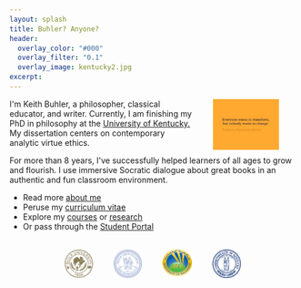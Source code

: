 ```yaml
---
layout: splash
title: Buhler? Anyone?
header: 
  overlay_color: "#000"
  overlay_filter: "0.1"
  overlay_image: kentucky2.jpg
excerpt: 
--- 
```


<img src="/images/greene.jpeg" alt="Transform by changing" hspace="30px" align="right" width="23%"> 

I'm Keith Buhler, a philosopher, classical educator, and writer. Currently, I am finishing my PhD in philosophy at the [University of Kentucky.](https://philosophy.as.uky.edu/users/kebu226) My dissertation centers on contemporary analytic virtue ethics. 

For more than 8 years, I've successfully helped learners of all ages to grow and flourish. I use immersive Socratic dialogue about great books in an authentic and fun classroom environment.

* Read more [about me](/about)
* Peruse my [curriculum vitae](/cv)
* Explore my [courses](/teaching) or [research](/research)
* Or pass through the [Student Portal](/students) 
<br>

<div align="center"> &nbsp;&nbsp; <img src="/images/seal-biola.png" alt="Biola" height="50" align="center" hspace="10px" width="50"> &nbsp;&nbsp; <img src="/images/seal-thi.png" alt="Torrey Honors" height="50" width="50" align="center" hspace="10px"> &nbsp;&nbsp; <img src="/images/seal-balamand.png" alt="Balamand" height="52" width="52" align="center" hspace="10px"> &nbsp;&nbsp; <img src="/images/seal-uk.png" alt="Kentucky" height="50" width="50" align="center" hspace="10px"> &nbsp;&nbsp; </div>